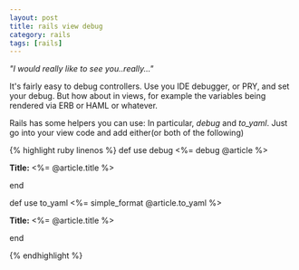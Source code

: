 ```yaml
---
layout: post
title: rails view debug
category: rails
tags: [rails]
---
```


<div class="message">
  <cite> "I would really like to see you..really..." </cite>
</div>

It's fairly easy to debug controllers.  Use you IDE debugger, or PRY, and set your debug. But how about in views, for
example the variables being rendered via ERB or HAML or whatever.

Rails has some helpers you can use:  In particular, <em>debug</em> and <em>to_yaml</em>.   Just go into your view code
and add either(or both of the following)


{% highlight ruby linenos %}
def use debug
<%= debug @article %>
<p>
  <b>Title:</b>
  <%= @article.title %>
</p>

end

def use to_yaml
<%= simple_format @article.to_yaml %>
<p>
  <b>Title:</b>
  <%= @article.title %>
</p>

end

{% endhighlight %}
